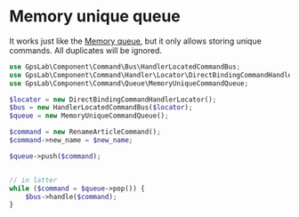 Memory unique queue
===================

It works just like the [Memory queue](memory.md), but it only allows storing unique commands. All duplicates will
be ignored.

```php
use GpsLab\Component\Command\Bus\HandlerLocatedCommandBus;
use GpsLab\Component\Command\Handler\Locator\DirectBindingCommandHandlerLocator;
use GpsLab\Component\Command\Queue\MemoryUniqueCommandQueue;

$locator = new DirectBindingCommandHandlerLocator();
$bus = new HandlerLocatedCommandBus($locator);
$queue = new MemoryUniqueCommandQueue();

$command = new RenameArticleCommand();
$command->new_name = $new_name;

$queue->push($command);


// in latter
while ($command = $queue->pop()) {
    $bus->handle($command);
}
```
